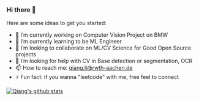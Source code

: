 
### Hi there 👋


Here are some ideas to get you started:

- 🔭 I’m currently working on Computer Vision Project on BMW
- 🌱 I’m currently learning to be ML Engineer 
- 👯 I’m looking to collaborate on ML/CV Science for Good Open Source projects 
- 🤔 I’m looking for help with CV in Base detection or segmentation, OCR
- 📫 How to reach me: qiang.li@rwth-aachen.de 
- ⚡ Fun fact: if you wanna "leetcode" with me, free feel to connect


[![Qiang's github stats](https://github-readme-stats.vercel.app/api?username=Johnny-liqiang&show_icons=true)](https://github.com/Johnny-liqiang/)
